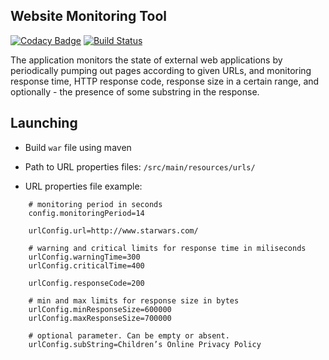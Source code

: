 ## Website Monitoring Tool 

[![Codacy Badge](https://api.codacy.com/project/badge/Grade/1eff970353684ed58d115bb4db09e28d)](https://www.codacy.com/app/pavlo-plynko/web-monitor?utm_source=github.com&amp;utm_medium=referral&amp;utm_content=shcho-isle/web-monitor&amp;utm_campaign=Badge_Grade)
[![Build Status](https://travis-ci.org/shcho-isle/web-monitor.svg?branch=master)](https://travis-ci.org/shcho-isle/web-monitor)

The application monitors the state of external web applications by periodically pumping out pages according to given URLs, and monitoring response time, HTTP response code, response size in a certain range, and optionally - the presence of some substring in the response.

## Launching

- Build `war` file using maven

- Path to URL properties files: `/src/main/resources/urls/`

- URL properties file example:
```properties
    # monitoring period in seconds
    config.monitoringPeriod=14
    
    urlConfig.url=http://www.starwars.com/
    
    # warning and critical limits for response time in miliseconds
    urlConfig.warningTime=300
    urlConfig.criticalTime=400
    
    urlConfig.responseCode=200
    
    # min and max limits for response size in bytes
    urlConfig.minResponseSize=600000
    urlConfig.maxResponseSize=700000
    
    # optional parameter. Can be empty or absent.
    urlConfig.subString=Children’s Online Privacy Policy
```